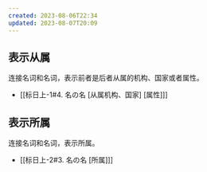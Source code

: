 ```yaml
---
created: 2023-08-06T22:34
updated: 2023-08-07T20:09
---
```

## 表示从属
连接名词和名词，表示前者是后者从属的机构、国家或者属性。

- [[标日上-1#4. 名の名 [从属机构、国家] [属性]]]
## 表示所属
连接名词和名词，表示所属。

- [[标日上-2#3. 名の名 [所属]]]